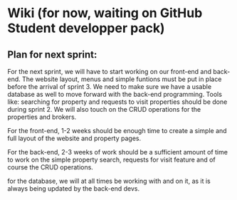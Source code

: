 # Wiki (for now, waiting on GitHub Student developper pack)


## Plan for next sprint:

For the next sprint, we will have to start working on our front-end and back-end. The website layout, menus and simple funtions must be put in place before the arrival of sprint 3. 
We need to make sure we have a usable database as well to move forward with the back-end programming. Tools like: searching for property and requests to visit properties should be done during sprint 2. 
We will also touch on the CRUD operations for the properties and brokers.

For the front-end, 1-2 weeks should be enough time to create a simple and full layout of the website and property pages. 

For the back-end, 2-3 weeks of work should be a sufficient amount of time to work on the simple property search, requests for visit feature and of course the CRUD operations.

for the database, we will at all times be working with and on it, as it is always being updated by the back-end devs.
